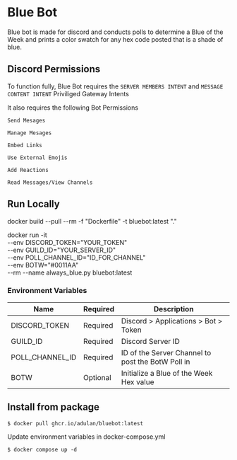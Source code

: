 # Blue Bot

Blue bot is made for discord and conducts polls to determine a Blue of the Week and prints a color swatch for any hex code posted that is a shade of blue.

## Discord Permissions

To function fully, Blue Bot requires the ```SERVER MEMBERS INTENT``` and ```MESSAGE CONTENT INTENT``` Priviliged Gateway Intents

It also requires the following Bot Permissions

```Send Mesages```

```Manage Mesages```

```Embed Links```

```Use External Emojis```

```Add Reactions```

```Read Messages/View Channels```


## Run Locally

docker build --pull --rm -f "Dockerfile" -t bluebot:latest "."

docker run -it \
--env DISCORD_TOKEN="YOUR_TOKEN" \
--env GUILD_ID="YOUR_SERVER_ID" \
--env POLL_CHANNEL_ID="ID_FOR_CHANNEL" \
--env BOTW="#0011AA" \
--rm --name always_blue.py bluebot:latest

### Environment Variables
| Name | Required | Description |
| --- | --- |--- |
| DISCORD_TOKEN | Required | Discord > Applications > Bot > Token |
| GUILD_ID | Required | Discord Server ID |
| POLL_CHANNEL_ID | Required | ID of the Server Channel to post the BotW Poll in
| BOTW | Optional | Initialize a Blue of the Week Hex value


## Install from package

```$ docker pull ghcr.io/adulan/bluebot:latest```

Update environment variables in docker-compose.yml

```$ docker compose up -d```